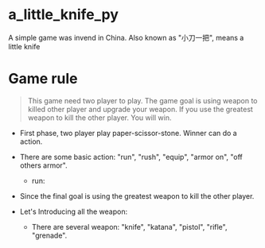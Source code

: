 # a_little_knife_py
A simple game was invend in China. Also known as "小刀一把", means a little knife

# Game rule
> This game need two player to play.
> The game goal is using weapon to killed other player and upgrade your weapon.
> If you use the greatest weapon to kill the other player. You will win.
* First phase, two player play paper-scissor-stone. Winner can do a action.
* There are some basic action: "run", "rush", "equip", "armor on", "off others armor".
  * run: 

* Since the final goal is using the greatest weapon to kill the other player.
* Let's Introducing all the weapon:
  * There are several weapon: "knife", "katana", "pistol", "rifle", "grenade".
